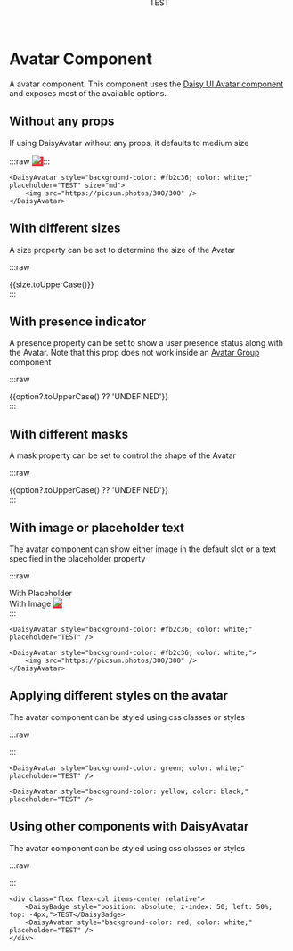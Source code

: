 <script setup lang="ts">
import {DaisyAvatar, DaisyBadge, DaisyTab, DaisyTabs} from 'daisy-vue'
import {sizes, masks} from 'daisy-vue/globals'

const presence = ['online', 'offline', 'busy', 'away', undefined] as const
</script>

# Avatar Component

A avatar component. This component
uses the [Daisy UI Avatar component](https://daisyui.com/components/avatar/)
and exposes most of the available options.

## Without any props

If using DaisyAvatar without any props, it defaults to medium size

<DaisyTabs>
<DaisyTab title="Preview">

:::raw
<DaisyAvatar  style="background-color: #fb2c36; color: white;" placeholder="TEST" size="md">
<img src="https://picsum.photos/300/300" />
</DaisyAvatar>
:::

</DaisyTab>
<DaisyTab title="Code">

```vue
<DaisyAvatar style="background-color: #fb2c36; color: white;" placeholder="TEST" size="md">
    <img src="https://picsum.photos/300/300" />
</DaisyAvatar>
```

</DaisyTab>
</DaisyTabs>

## With different sizes

A size property can be set to determine the size of the Avatar

<DaisyTabs>
<DaisyTab title="Preview">

:::raw

<div class="grid grid-cols-5 gap-4">
<div v-for="size in sizes" :key="size" class="flex flex-col items-center">
{{size.toUpperCase()}} 
<DaisyAvatar style="background-color: #fb2c36; color: white;" :size="size" placeholder="TEST"/>
</div>
</div>
:::

</DaisyTab>
<DaisyTab title="Code">

<template v-for="size in sizes" :key="size">

```vue-vue
<DaisyAvatar style="background-color: #fb2c36; color: white;" size="{{size}}" placeholder="TEST"/>
```

</template>

</DaisyTab>
</DaisyTabs>

## With presence indicator

A presence property can be set to show a user presence status along with the Avatar. Note that this prop does not work inside an [Avatar Group](/components/avatar-group.html) component

<DaisyTabs>
<DaisyTab title="Preview">

:::raw

<div class="grid grid-cols-5 gap-4">
<div v-for="option in presence" :key="option"  class="flex flex-col items-center">
{{option?.toUpperCase() ?? 'UNDEFINED'}}
<DaisyAvatar style="background-color: #fb2c36; color: white;" :presence="option" placeholder="TEST"/>
</div>
</div>
:::

</DaisyTab>
<DaisyTab title="Code">

<template v-for="option in presence" :key="option">

```vue-vue
<DaisyAvatar style="background-color: #fb2c36; color: white;" presence="{{option}}" placeholder="TEST"/>
```

</template>

</DaisyTab>
</DaisyTabs>

## With different masks

A mask property can be set to control the shape of the Avatar

<DaisyTabs>
<DaisyTab title="Preview">

:::raw

<div class="grid grid-cols-5 gap-4">
<div v-for="option in masks" :key="option"  class="flex flex-col items-center">
{{option?.toUpperCase() ?? 'UNDEFINED'}}
<DaisyAvatar style="background-color: #fb2c36; color: white;" :mask="option" placeholder="TEST"/>
</div>
</div>
:::

</DaisyTab>
<DaisyTab title="Code">

<template v-for="option in masks" :key="option">

```vue-vue
<DaisyAvatar style="background-color: #fb2c36; color: white;" mask="{{option}}" placeholder="TEST"/>
```

</template>

</DaisyTab>
</DaisyTabs>

## With image or placeholder text

The avatar component can show either image in the default slot or a text specified in the placeholder property

<DaisyTabs>
<DaisyTab title="Preview">

:::raw

<div class="grid grid-cols-2 gap-4">
    <div class="flex flex-col items-center">
        With Placeholder
        <DaisyAvatar style="background-color: #fb2c36; color: white;" placeholder="TEST" />
    </div>
    <div class="flex flex-col items-center">
        With Image
        <DaisyAvatar  style="background-color: #fb2c36; color: white;">
            <img src="https://picsum.photos/300/300" />
        </DaisyAvatar>
    </div>
</div>
:::

</DaisyTab>
<DaisyTab title="Code">

```vue-vue
<DaisyAvatar style="background-color: #fb2c36; color: white;" placeholder="TEST" />
```

```vue-vue
<DaisyAvatar style="background-color: #fb2c36; color: white;">
    <img src="https://picsum.photos/300/300" />
</DaisyAvatar>
```

</DaisyTab>
</DaisyTabs>

## Applying different styles on the avatar

The avatar component can be styled using css classes or styles

<DaisyTabs>
<DaisyTab title="Preview">

:::raw

<div class="grid grid-cols-2 gap-4">
    <div class="flex flex-col items-center">
        <DaisyAvatar style="background-color: green; color: white;" placeholder="TEST" />
    </div>
    <div class="flex flex-col items-center">
        <DaisyAvatar style="background-color: yellow; color: black;" placeholder="TEST" />
    </div>
</div>
:::

</DaisyTab>
<DaisyTab title="Code">

```vue-vue
<DaisyAvatar style="background-color: green; color: white;" placeholder="TEST" />
```

```vue-vue
<DaisyAvatar style="background-color: yellow; color: black;" placeholder="TEST" />
```

</DaisyTab>
</DaisyTabs>

## Using other components with DaisyAvatar

The avatar component can be styled using css classes or styles

<DaisyTabs>
<DaisyTab title="Preview">

:::raw

<div class="grid grid-cols-1 gap-4">
    <div class="flex flex-col items-center relative">
        <DaisyBadge style="position: absolute; z-index: 50; left: 50%; top: -4px;">TEST</DaisyBadge>
        <DaisyAvatar style="background-color: red; color: white;" placeholder="TEST" />
    </div>
</div>
:::

</DaisyTab>
<DaisyTab title="Code">

```vue-vue
<div class="flex flex-col items-center relative">
    <DaisyBadge style="position: absolute; z-index: 50; left: 50%; top: -4px;">TEST</DaisyBadge>
    <DaisyAvatar style="background-color: red; color: white;" placeholder="TEST" />
</div>
```

</DaisyTab>
</DaisyTabs>
